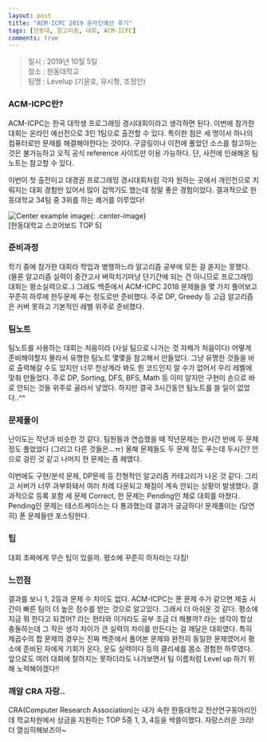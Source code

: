 ```yaml
---
layout: post
title: "ACM-ICPC 2019 온라인예선 후기"
tags: [한동대, 알고리즘, 대회, ACM-ICPC]
comments: true
---
```


> 일시 : 2019년 10월 5일  
> 장소 : 한동대학교  
> 팀명 : Levelup (기윤호, 유시형, 조정인)  

### ACM-ICPC란?  
ACM-ICPC는 한국 대학생 프로그래밍 경시대회이라고 생각하면 된다. 이번에 참가한 대회는 온라인 예선전으로 3인 1팀으로 출전할 수 있다. 특이한 점은 세 명이서 하나의 컴퓨터로만 문제를 해결해야한다는 것이다. 구글링이나 이전에 풀었던 소스를 참고하는 것은 불가능하고 오직 공식 reference 사이트만 이용 가능하다. 단, 사전에 인쇄해온 팀노트는 참고할 수 있다.  

이번이 첫 출전이고 대경권 프로그래밍 경시대회처럼 각자 원하는 곳에서 개인전으로 치뤄지는 대회 경험만 있어서 많이 겁먹기도 했는데 정말 좋은 경험이었다. 결과적으로 한동대학교 34팀 중 3위를 하는 쾌거를 이루었다!  

![Center example image](https://user-images.githubusercontent.com/35067611/66255462-97514900-e7be-11e9-8c1e-49d68e703dcc.png "Center"){: .center-image}  
[한동대학교 스코어보드 TOP 5]  

### 준비과정  
학기 중에 참가한 대회라 학업과 병행하느라 알고리즘 공부에 모든 걸 쏟지는 못했다. (물론 알고리즘 실력이 중간고사 벼락치기마냥 단기간에 되는 건 아니므로 프로그래밍 대회는 평소실력으로..) 그래도 백준에서 ACM-ICPC 2018 문제들을 몇 가지 풀어보고 꾸준히 하루에 한두문제 푸는 정도로만 준비했다. 주로 DP, Greedy 등 고급 알고리즘은 커버 못하고 기본적인 레벨 위주로 준비했다.  

### 팀노트  
팀노트를 사용하는 대회는 처음이라 (사실 팀으로 나가는 것 자체가 처음이다) 어떻게 준비해야할지 몰라서 유명한 팀노트 몇몇을 참고해서 만들었다. 그냥 유명한 것들을 바로 출력해갈 수도 있지만 너무 천상계라 봐도 뭔 코드인지 알 수가 없어서 우리 레벨에 맞춰 만들었다. 주로 DP, Sorting, DFS, BFS, Math 등 이미 알지만 구현이 손으로 바로 안되는 것들 위주로 골라서 넣었다. 하지만 결국 3시간동안 팀노트를 쓸 일이 없었다..^^  

### 문제풀이  
난이도는 작년과 비슷한 것 같다. 팀원들과 연습했을 때 작년문제는 한시간 반에 두 문제정도 풀었었다 (그리고 다른 것들은...ㅠ) 올해 문제들도 두 문제 정도 푸는데 두시간? 안으로 걸린 것 같고 나머지 한 문제는 좀 헤맸다.  

이번에도 구현/분석 문제, DP문제 등 전형적인 알고리즘 카테고리가 나온 것 같다. 그리고 서버가 너무 과부화돼서 여러 차례 다운되고 채점이 계속 안되는 상황이 발생했다. 결과적으로 등록 포함 세 문제 Correct, 한 문제는 Pending인 채로 대회를 마쳤다. Pending인 문제는 테스트케이스는 다 통과했는데 결과가 궁금하다! 문제풀이는 (당연히) 푼 문제들만 포스팅한다.  

### 팁  
대회 초짜에게 무슨 팁이 있을까. 평소에 꾸준히 하자라는 다짐!  

### 느낀점  
결과를 보니 1, 2등과 문제 수 차이도 없다. ACM-ICPC는 푼 문제 수가 같으면 제출 시간이 빠른 팀이 더 높은 점수를 받는 것으로 알고있다. 그래서 더 아쉬운 것 같다. 평소에 지금 뭐 한다고 되겠어? 라는 현타와 이거라도 공부 조금 더 해볼까? 라는 생각이 항상 충돌하는데 그 작은 생각 차이가 큰 실력의 차이를 만든다는 걸 깨달은 대회였다. 특히 제곱수의 합 문제의 경우는 진짜 백준에서 풀어본 문제와 완전히 동일한 문제였어서 평소에 준비된 자에게 기회가 온다, 운도 실력이다 등의 클리셰를 몸소 경험한 하루였다. 앞으로도 여러 대회에 잘하지는 못하더라도 나가보면서 팀 이름처럼 Level up 하기 위해 노력해야겠다!! 

### 깨알 CRA 자랑..  
CRA(Computer Research Association)는 내가 속한 한동대학교 전산연구동아리인데 학교차원에서 상금을 지원하는 TOP 5중 1, 3, 4등을 싹쓸이했다. 자랑스러운 크라! 더 열심히해보즈아~  